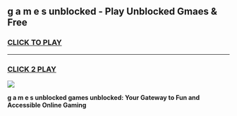 
## g a m e s unblocked - Play Unblocked Gmaes & Free
<h3>
<a href="https://news.freeplayer.one?title=g_a_m_e_s_unblocked&ref=23F">CLICK TO PLAY</a></h3>
<hr>

<h3>
<a href="https://news.freeplayer.one?title=g_a_m_e_s_unblocked&ref=23F">CLICK 2 PLAY</a>
  
</h3>

<a href="https://news.freeplayer.one?title=g_a_m_e_s_unblocked&ref=23F/"><img src="https://clearcache.store/games.png"></a>


**g a m e s unblocked games unblocked: Your Gateway to Fun and Accessible Online Gaming**
